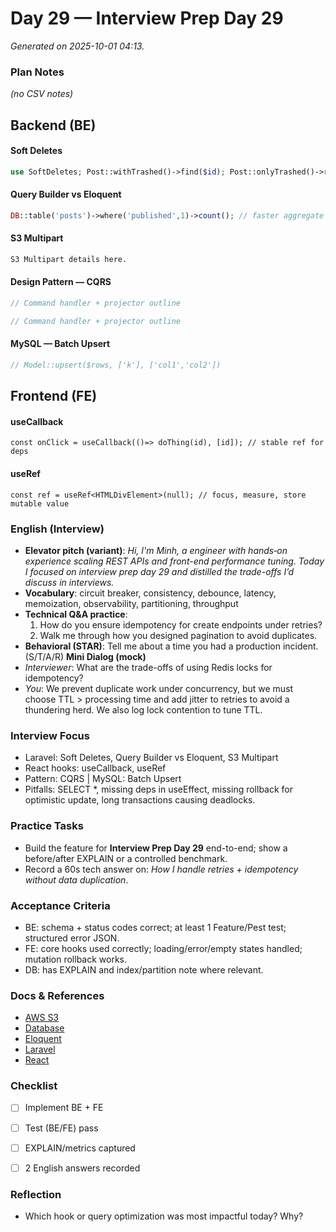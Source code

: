 # Day 29 — Interview Prep Day 29

_Generated on 2025-10-01 04:13._

### Plan Notes
_(no CSV notes)_

## Backend (BE)

#### Soft Deletes
```php
use SoftDeletes; Post::withTrashed()->find($id); Post::onlyTrashed()->restore();
```

#### Query Builder vs Eloquent
```php
DB::table('posts')->where('published',1)->count(); // faster aggregate than Eloquent
```

#### S3 Multipart
```txt
S3 Multipart details here.
```

#### Design Pattern — CQRS
```php
// Command handler + projector outline
```
```php
// Command handler + projector outline
```

#### MySQL — Batch Upsert
```php
// Model::upsert($rows, ['k'], ['col1','col2'])
```

## Frontend (FE)

#### useCallback
```tsx
const onClick = useCallback(()=> doThing(id), [id]); // stable ref for deps
```

#### useRef
```tsx
const ref = useRef<HTMLDivElement>(null); // focus, measure, store mutable value
```

### English (Interview)
- **Elevator pitch (variant)**: *Hi, I'm Minh, a engineer with hands‑on experience scaling REST APIs and front-end performance tuning. Today I focused on interview prep day 29 and distilled the trade-offs I’d discuss in interviews.*
- **Vocabulary**: circuit breaker, consistency, debounce, latency, memoization, observability, partitioning, throughput
- **Technical Q&A practice**:  
  1) How do you ensure idempotency for create endpoints under retries?  
  2) Walk me through how you designed pagination to avoid duplicates.
- **Behavioral (STAR)**: Tell me about a time you had a production incident. (S/T/A/R)
**Mini Dialog (mock)**
- *Interviewer*: What are the trade-offs of using Redis locks for idempotency?
- *You*: We prevent duplicate work under concurrency, but we must choose TTL > processing time and add jitter to retries to avoid a thundering herd. We also log lock contention to tune TTL.



### Interview Focus
- Laravel: Soft Deletes, Query Builder vs Eloquent, S3 Multipart
- React hooks: useCallback, useRef
- Pattern: CQRS | MySQL: Batch Upsert
- Pitfalls: SELECT *, missing deps in useEffect, missing rollback for optimistic update, long transactions causing deadlocks.


### Practice Tasks
- Build the feature for **Interview Prep Day 29** end-to-end; show a before/after EXPLAIN or a controlled benchmark.
- Record a 60s tech answer on: *How I handle retries + idempotency without data duplication*. 


### Acceptance Criteria
- BE: schema + status codes correct; at least 1 Feature/Pest test; structured error JSON.
- FE: core hooks used correctly; loading/error/empty states handled; mutation rollback works.
- DB: has EXPLAIN and index/partition note where relevant.


### Docs & References
- [AWS S3](https://docs.aws.amazon.com/AmazonS3/latest/userguide/mpuoverview.html)
- [Database](https://dev.mysql.com/doc/)
- [Eloquent](https://laravel.com/docs/eloquent)
- [Laravel](https://laravel.com/docs)
- [React](https://react.dev/learn)

### Checklist
- [ ] Implement BE + FE
- [ ] Test (BE/FE) pass
- [ ] EXPLAIN/metrics captured
- [ ] 2 English answers recorded


### Reflection
- Which hook or query optimization was most impactful today? Why?